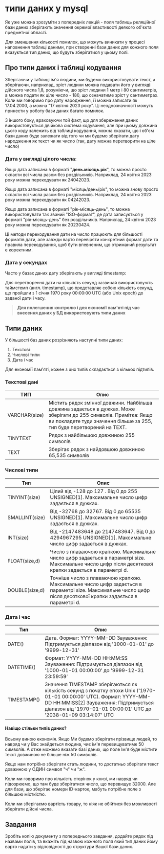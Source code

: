 # типи даних у mysql
Як уже можна зрозуміти з попередніх лекцій - поля таблиць реляційної бази даних зберігають значення окремої властивості деякого об'єкта предметної області.

Для зменшення кількості помилок, що можуть виникати у процесі наповнення таблиці даними, при створенні бази даних для кожного поля вказується тип даних, що будуть зберігатися у цьому полі.

## Про типи даних і таблиці кодування
Зберігаючи у таблиці ім'я людини, ми будемо використовувати текст, а зберігаючи, наприклад, зріст людини можна подавати його у вигляді дійсного числа 1,8, розуміючи, що зріст людини 1 метр і 80 сантиметрів, а можна подати як ціле число - 180, що означатиме зріст у сантиметрах. Коли ми говоримо про дату народження, її можна записати як 17.04.2000, а можна "17 квітня 2023 року". Ці неоднозначності можуть принести у роботу бази даних багато помилок. 

З іншого боку, враховуючи той факт, що для збереження даних використовується двійкова система кодування, але при цьому довжина цього коду залежить від таблиці кодування, можна сказати, що і об'єм бази даних буде залежати від того чи ми будемо зберігати дату народження як текст чи як число (так, дату можна перетворити на ціле число)

### Дата у вигляді цілого числа:

Якщо дата записана в форматі "**день.місяць.рік**", то можна просто скласти всі числа разом без роздільників. Наприклад, 24 квітня 2023 року можна перекодувати як 24042023.

Якщо дата записана в форматі "місяць/день/рік", то можна знову просто скласти всі числа разом без роздільників. Наприклад, 24 квітня 2023 року можна перекодувати як 04242023.

Якщо дата записана в форматі "рік-місяць-день", то можна використовувати так званий "ISO-формат", де дата записується у форматі "рік-місяць-день" без роздільників. Наприклад, 24 квітня 2023 року можна перекодувати як 20230424.

Ці методи перекодування дати на число працюють для більшості форматів дати, але завжди варто перевіряти конкретний формат дати та правила перекодування, щоб бути впевненим, що отриманий результат є коректним.

### Дата у секундах
Часто у базах даних дату зберігають у вигляді timestamp:

Для перетворення дати на кількість секунд зазвичай використовують таймстемп (англ. timestamp), що представляє собою кількість секунд, що пройшли з 1 січня 1970 року 00:00:00 UTC (або Unix epoch) до заданої дати і часу.

> **Для полегшення контролю і для економії пам'яті під час внесення даних у БД використовують типи даних**

## Типи даних

У більшості баз даних розрізняють наступні типи даних:  
1. Текстові
2. Числові типи
3. Дата і час


Для економії пам'яті, кожен з цих типів складається з кількох підтипів. 

### Текстові дані
|ТИП|Опис|
|---|----|
|VARCHAR(size)|	Містить рядок змінної довжини. Найбільша довжина задається в дужках. Може зберігати до 255 символів. Примітка: Якщо ви покладете туди значення більше за 255, тип буде перетворений на TEXT.|
|TINYTEXT|	Рядок з найбільшою довжиною 255 символів|
|TEXT	 |Зберігає рядок з найдовшою довжиною 65,535 символів|

### Числові типи
|Тип|Опис|
|---|--- |
|TINYINT(size)|	Цілий від -128 до 127 . Від 0 до 255 UNSIGNED[1]. Максимальне число цифр задається в дужках.|
|SMALLINT(size)	|Від -32768 до 32767. Від 0 до 65535 UNSIGNED[1]. Максимальне число цифр задається в дужках.|
|INT(size)|	Від -2147483648 до 2147483647. Від 0 до 4294967295 UNSIGNED[1]. Максимальне число цифр задається в дужках.|
|FLOAT(size,d)|	Число з плаваючою крапкою. Максимальне число цифр задається в параметрі size. Максимальне число цифр після десяткової крапки задається в параметрі d.|
|DOUBLE(size,d)|	Точніше число з плаваючою крапкою. Максимальне число цифр задається в параметрі size. Максимальне число цифр після десяткової крапки задається в параметрі d.|

### Дата і час
|Тип|Опис|
|---|--- |
|DATE()|	Дата. Формат: YYYY-MM-DD Зауваження: Підтримується діапазон від '1000-01-01' до '9999-12-31'|
|DATETIME()|	Формат: YYYY-MM-DD HH:MM:SS Зауваження: Підтримується діапазон від '1000-01-01 00:00:00' до '9999-12-31 23:59:59'|
|TIMESTAMP()|	Значення TIMESTAMP зберігаються як кількість секунд з початку епохи Unix ('1970-01-01 00:00:00' UTC). Формат: YYYY-MM-DD HH:MM:SS[2] Зауваження: Підтримується діапазон від '1970-01-01 00:00:01' UTC до '2038-01-09 03:14:07' UTC|

#### Навіщо стільки типів даних?

Всьому виною економія. Якщо Ми будемо зберігати прізвище людей, то навряд чи у Вас знайдеться людина, чиє ім'я перевищуватиме 50 символів. А отже можемо вказати базі даних, що поле Ім'я буде містити текст довжиною не більше ніж 50 символів.

Якщо нам потрібно зберігати стать людини, то достатньо зберігати текст довжиною у ОДИН символ "ч" чи "ж".

Коли ми говоримо про кількість сторінок у книзі, ми навряд чи підозрюємо, що там буде зберігатися число, що перевищує 32000. Але для бази, що зберігає номери ID-карток, мабуть потрібне поле з більшою місткістю.

Коли ми зберігаємо вартість товару, то ніяк не обійтися без можливості зберігати дійсні числа.

## Завдання

Зробіть копію документу з попереднього завдання, додайте рядок під назвами полів, та вкажіть під назвою кожного поля який тип даних йому варто надати у відповідності до структури Вашої бази даних.
